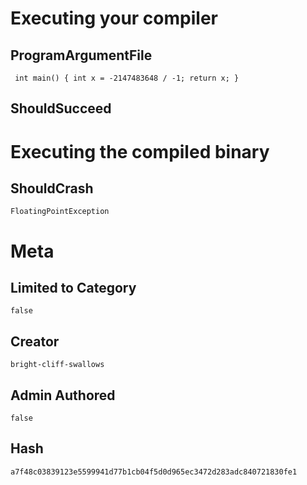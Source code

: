 # Executing your compiler

## ProgramArgumentFile

```
 int main() { int x = -2147483648 / -1; return x; }  
```

## ShouldSucceed

# Executing the compiled binary

## ShouldCrash

```
FloatingPointException
```

# Meta

## Limited to Category

```
false
```

## Creator

```
bright-cliff-swallows
```

## Admin Authored

```
false
```

## Hash

```
a7f48c03839123e5599941d77b1cb04f5d0d965ec3472d283adc840721830fe1
```
